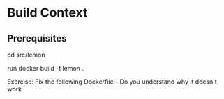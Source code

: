 # Build Context

## Prerequisites

cd src/lemon

run docker build -t lemon .


Exercise: Fix the following Dockerfile - Do you understand why it doesn't work






